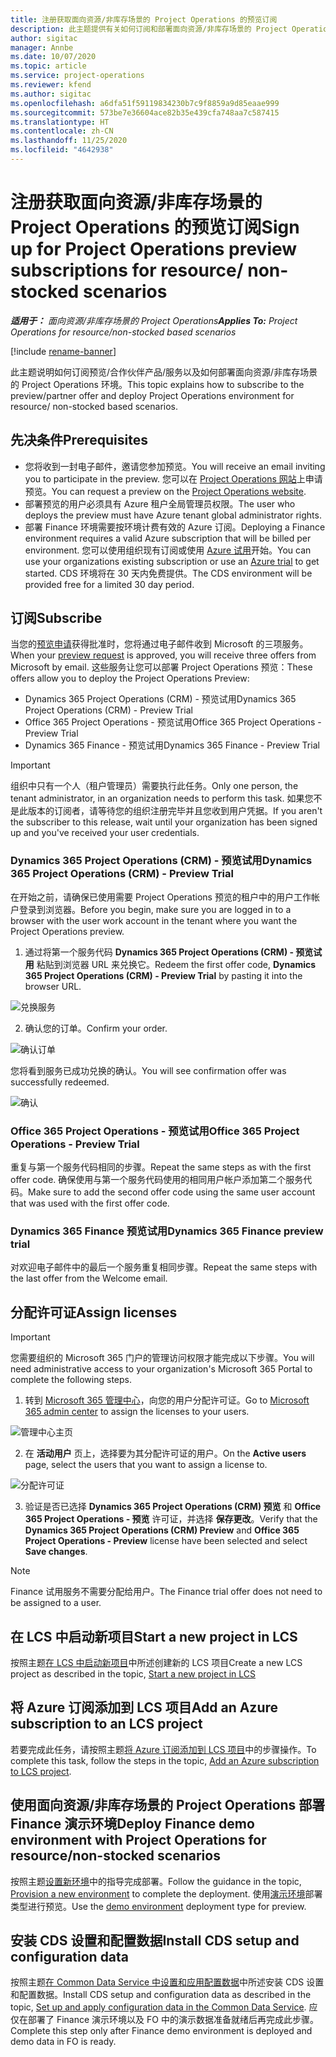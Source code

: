 ```yaml
---
title: 注册获取面向资源/非库存场景的 Project Operations 的预览订阅
description: 此主题提供有关如何订阅和部署面向资源/非库存场景的 Project Operations。
author: sigitac
manager: Annbe
ms.date: 10/07/2020
ms.topic: article
ms.service: project-operations
ms.reviewer: kfend
ms.author: sigitac
ms.openlocfilehash: a6dfa51f59119834230b7c9f8859a9d85eaae999
ms.sourcegitcommit: 573be7e36604ace82b35e439cfa748aa7c587415
ms.translationtype: HT
ms.contentlocale: zh-CN
ms.lasthandoff: 11/25/2020
ms.locfileid: "4642938"
---
```

# <a name="sign-up-for-project-operations-preview-subscriptions-for-resource-non-stocked-scenarios"></a><span data-ttu-id="d590d-103">注册获取面向资源/非库存场景的 Project Operations 的预览订阅</span><span class="sxs-lookup"><span data-stu-id="d590d-103">Sign up for Project Operations preview subscriptions for resource/ non-stocked scenarios</span></span>

<span data-ttu-id="d590d-104">_**适用于：** 面向资源/非库存场景的 Project Operations_</span><span class="sxs-lookup"><span data-stu-id="d590d-104">_**Applies To:** Project Operations for resource/non-stocked based scenarios_</span></span>

[!include [rename-banner](~/includes/cc-data-platform-banner.md)]

<span data-ttu-id="d590d-105">此主题说明如何订阅预览/合作伙伴产品/服务以及如何部署面向资源/非库存场景的 Project Operations 环境。</span><span class="sxs-lookup"><span data-stu-id="d590d-105">This topic explains how to subscribe to the preview/partner offer and deploy Project Operations environment for resource/ non-stocked based scenarios.</span></span>

## <a name="prerequisites"></a><span data-ttu-id="d590d-106">先决条件</span><span class="sxs-lookup"><span data-stu-id="d590d-106">Prerequisites</span></span>

- <span data-ttu-id="d590d-107">您将收到一封电子邮件，邀请您参加预览。</span><span class="sxs-lookup"><span data-stu-id="d590d-107">You will receive an email inviting you to participate in the preview.</span></span> <span data-ttu-id="d590d-108">您可以在 [Project Operations 网站](https://dynamics.microsoft.com/en-us/project-operations/overview/)上申请预览。</span><span class="sxs-lookup"><span data-stu-id="d590d-108">You can request a preview on the [Project Operations website](https://dynamics.microsoft.com/en-us/project-operations/overview/).</span></span>
- <span data-ttu-id="d590d-109">部署预览的用户必须具有 Azure 租户全局管理员权限。</span><span class="sxs-lookup"><span data-stu-id="d590d-109">The user who deploys the preview must have Azure tenant global administrator rights.</span></span>
- <span data-ttu-id="d590d-110">部署 Finance 环境需要按环境计费有效的 Azure 订阅。</span><span class="sxs-lookup"><span data-stu-id="d590d-110">Deploying a Finance environment requires a valid Azure subscription that will be billed per environment.</span></span> <span data-ttu-id="d590d-111">您可以使用组织现有订阅或使用 [Azure 试用](https://azure.microsoft.com/en-us/free/)开始。</span><span class="sxs-lookup"><span data-stu-id="d590d-111">You can use your organizations existing subscription or use an [Azure trial](https://azure.microsoft.com/en-us/free/) to get started.</span></span> <span data-ttu-id="d590d-112">CDS 环境将在 30 天内免费提供。</span><span class="sxs-lookup"><span data-stu-id="d590d-112">The CDS environment will be provided free for a limited 30 day period.</span></span>

## <a name="subscribe"></a><span data-ttu-id="d590d-113">订阅</span><span class="sxs-lookup"><span data-stu-id="d590d-113">Subscribe</span></span>

<span data-ttu-id="d590d-114">当您的[预览申请](https://forms.office.com/FormsPro/Pages/ResponsePage.aspx?id=v4j5cvGGr0GRqy180BHbR56j8lZs0FdAvwT75_WNFyxUMkRDV1NYQU5TNjE2VjhKOVBUNVg2R0s1NC4u)获得批准时，您将通过电子邮件收到 Microsoft 的三项服务。</span><span class="sxs-lookup"><span data-stu-id="d590d-114">When your [preview request](https://forms.office.com/FormsPro/Pages/ResponsePage.aspx?id=v4j5cvGGr0GRqy180BHbR56j8lZs0FdAvwT75_WNFyxUMkRDV1NYQU5TNjE2VjhKOVBUNVg2R0s1NC4u) is approved, you will receive three offers from Microsoft by email.</span></span> <span data-ttu-id="d590d-115">这些服务让您可以部署 Project Operations 预览：</span><span class="sxs-lookup"><span data-stu-id="d590d-115">These offers allow you to deploy the Project Operations Preview:</span></span>

- <span data-ttu-id="d590d-116">Dynamics 365 Project Operations (CRM) - 预览试用</span><span class="sxs-lookup"><span data-stu-id="d590d-116">Dynamics 365 Project Operations (CRM) - Preview Trial</span></span>
- <span data-ttu-id="d590d-117">Office 365 Project Operations - 预览试用</span><span class="sxs-lookup"><span data-stu-id="d590d-117">Office 365 Project Operations - Preview Trial</span></span>
- <span data-ttu-id="d590d-118">Dynamics 365 Finance - 预览试用</span><span class="sxs-lookup"><span data-stu-id="d590d-118">Dynamics 365 Finance - Preview Trial</span></span>

> [!IMPORTANT]
> <span data-ttu-id="d590d-119">组织中只有一个人（租户管理员）需要执行此任务。</span><span class="sxs-lookup"><span data-stu-id="d590d-119">Only one person, the tenant administrator, in an organization needs to perform this task.</span></span> <span data-ttu-id="d590d-120">如果您不是此版本的订阅者，请等待您的组织注册完毕并且您收到用户凭据。</span><span class="sxs-lookup"><span data-stu-id="d590d-120">If you aren't the subscriber to this release, wait until your organization has been signed up and you've received your user credentials.</span></span>

### <a name="dynamics-365-project-operations-crm---preview-trial"></a><span data-ttu-id="d590d-121">Dynamics 365 Project Operations (CRM) - 预览试用</span><span class="sxs-lookup"><span data-stu-id="d590d-121">Dynamics 365 Project Operations (CRM) - Preview Trial</span></span> 

<span data-ttu-id="d590d-122">在开始之前，请确保已使用需要 Project Operations 预览的租户中的用户工作帐户登录到浏览器。</span><span class="sxs-lookup"><span data-stu-id="d590d-122">Before you begin, make sure you are logged in to a browser with the user work account in the tenant where you want the Project Operations preview.</span></span>

1. <span data-ttu-id="d590d-123">通过将第一个服务代码 **Dynamics 365 Project Operations (CRM) - 预览试用** 粘贴到浏览器 URL 来兑换它。</span><span class="sxs-lookup"><span data-stu-id="d590d-123">Redeem the first offer code, **Dynamics 365 Project Operations (CRM) - Preview Trial** by pasting it into the browser URL.</span></span>

![兑换服务](./media/16RedeemFirstOfferNew.png)

2. <span data-ttu-id="d590d-125">确认您的订单。</span><span class="sxs-lookup"><span data-stu-id="d590d-125">Confirm your order.</span></span>

![确认订单](./media/17ConfirmOrderNew.png)

<span data-ttu-id="d590d-127">您将看到服务已成功兑换的确认。</span><span class="sxs-lookup"><span data-stu-id="d590d-127">You will see confirmation offer was successfully redeemed.</span></span>

![确认](./media/18OrderConfirmationNew.png)

### <a name="office-365-project-operations---preview-trial"></a><span data-ttu-id="d590d-129">Office 365 Project Operations - 预览试用</span><span class="sxs-lookup"><span data-stu-id="d590d-129">Office 365 Project Operations - Preview Trial</span></span>

<span data-ttu-id="d590d-130">重复与第一个服务代码相同的步骤。</span><span class="sxs-lookup"><span data-stu-id="d590d-130">Repeat the same steps as with the first offer code.</span></span> <span data-ttu-id="d590d-131">确保使用与第一个服务代码使用的相同用户帐户添加第二个服务代码。</span><span class="sxs-lookup"><span data-stu-id="d590d-131">Make sure to add the second offer code using the same user account that was used with the first offer code.</span></span>

### <a name="dynamics-365-finance-preview-trial"></a><span data-ttu-id="d590d-132">Dynamics 365 Finance 预览试用</span><span class="sxs-lookup"><span data-stu-id="d590d-132">Dynamics 365 Finance preview trial</span></span>

<span data-ttu-id="d590d-133">对欢迎电子邮件中的最后一个服务重复相同步骤。</span><span class="sxs-lookup"><span data-stu-id="d590d-133">Repeat the same steps with the last offer from the Welcome email.</span></span>

## <a name="assign-licenses"></a><span data-ttu-id="d590d-134">分配许可证</span><span class="sxs-lookup"><span data-stu-id="d590d-134">Assign licenses</span></span>

> [!IMPORTANT]
> <span data-ttu-id="d590d-135">您需要组织的 Microsoft 365 门户的管理访问权限才能完成以下步骤。</span><span class="sxs-lookup"><span data-stu-id="d590d-135">You will need administrative access to your organization's Microsoft 365 Portal to complete the following steps.</span></span>

1. <span data-ttu-id="d590d-136">转到 [Microsoft 365 管理中心](https://portal.office.com/)，向您的用户分配许可证。</span><span class="sxs-lookup"><span data-stu-id="d590d-136">Go to [Microsoft 365 admin center](https://portal.office.com/) to assign the licenses to your users.</span></span>

![管理中心主页](./media/14AdminPortal.png)

2. <span data-ttu-id="d590d-138">在 **活动用户** 页上，选择要为其分配许可证的用户。</span><span class="sxs-lookup"><span data-stu-id="d590d-138">On the **Active users** page, select the users that you want to assign a license to.</span></span>

![分配许可证](./media/15AssignLicenses.png)

3. <span data-ttu-id="d590d-140">验证是否已选择 **Dynamics 365 Project Operations (CRM) 预览** 和 **Office 365 Project Operations - 预览** 许可证，并选择 **保存更改**。</span><span class="sxs-lookup"><span data-stu-id="d590d-140">Verify that the **Dynamics 365 Project Operations (CRM) Preview** and **Office 365 Project Operations - Preview** license have been selected and select **Save changes**.</span></span>

> [!NOTE]
> <span data-ttu-id="d590d-141">Finance 试用服务不需要分配给用户。</span><span class="sxs-lookup"><span data-stu-id="d590d-141">The Finance trial offer does not need to be assigned to a user.</span></span>

## <a name="start-a-new-project-in-lcs"></a><span data-ttu-id="d590d-142">在 LCS 中启动新项目</span><span class="sxs-lookup"><span data-stu-id="d590d-142">Start a new project in LCS</span></span>

<span data-ttu-id="d590d-143">按照主题[在 LCS 中启动新项目](create-lcs-project.md)中所述创建新的 LCS 项目</span><span class="sxs-lookup"><span data-stu-id="d590d-143">Create a new LCS project as described in the topic, [Start a new project in LCS](create-lcs-project.md)</span></span>

## <a name="add-an-azure-subscription-to-an-lcs-project"></a><span data-ttu-id="d590d-144">将 Azure 订阅添加到 LCS 项目</span><span class="sxs-lookup"><span data-stu-id="d590d-144">Add an Azure subscription to an LCS project</span></span>

<span data-ttu-id="d590d-145">若要完成此任务，请按照主题[将 Azure 订阅添加到 LCS 项目](resource-add-azure-subscription-lcs-project.md)中的步骤操作。</span><span class="sxs-lookup"><span data-stu-id="d590d-145">To complete this task, follow the steps in the topic, [Add an Azure subscription to LCS project](resource-add-azure-subscription-lcs-project.md).</span></span>

## <a name="deploy-finance-demo-environment-with-project-operations-for-resourcenon-stocked-scenarios"></a><span data-ttu-id="d590d-146">使用面向资源/非库存场景的 Project Operations 部署 Finance 演示环境</span><span class="sxs-lookup"><span data-stu-id="d590d-146">Deploy Finance demo environment with Project Operations for resource/non-stocked scenarios</span></span>

<span data-ttu-id="d590d-147">按照主题[设置新环境](resource-provision-new-environment.md)中的指导完成部署。</span><span class="sxs-lookup"><span data-stu-id="d590d-147">Follow the guidance in the topic, [Provision a new environment](resource-provision-new-environment.md) to complete the deployment.</span></span> <span data-ttu-id="d590d-148">使用[演示环境](https://docs.microsoft.com/dynamics365/fin-ops-core/dev-itpro/deployment/deploy-demo-environment)部署类型进行预览。</span><span class="sxs-lookup"><span data-stu-id="d590d-148">Use the [demo environment](https://docs.microsoft.com/dynamics365/fin-ops-core/dev-itpro/deployment/deploy-demo-environment) deployment type for preview.</span></span> 

## <a name="install-cds-setup-and-configuration-data"></a><span data-ttu-id="d590d-149">安装 CDS 设置和配置数据</span><span class="sxs-lookup"><span data-stu-id="d590d-149">Install CDS setup and configuration data</span></span>

<span data-ttu-id="d590d-150">按照主题[在 Common Data Service 中设置和应用配置数据](resource-apply-pro-setup-config-data.md)中所述安装 CDS 设置和配置数据。</span><span class="sxs-lookup"><span data-stu-id="d590d-150">Install CDS setup and configuration data as described in the topic, [Set up and apply configuration data in the Common Data Service](resource-apply-pro-setup-config-data.md).</span></span>
<span data-ttu-id="d590d-151">应仅在部署了 Finance 演示环境以及 FO 中的演示数据准备就绪后再完成此步骤。</span><span class="sxs-lookup"><span data-stu-id="d590d-151">Complete this step only after Finance demo environment is deployed and demo data in FO is ready.</span></span>
